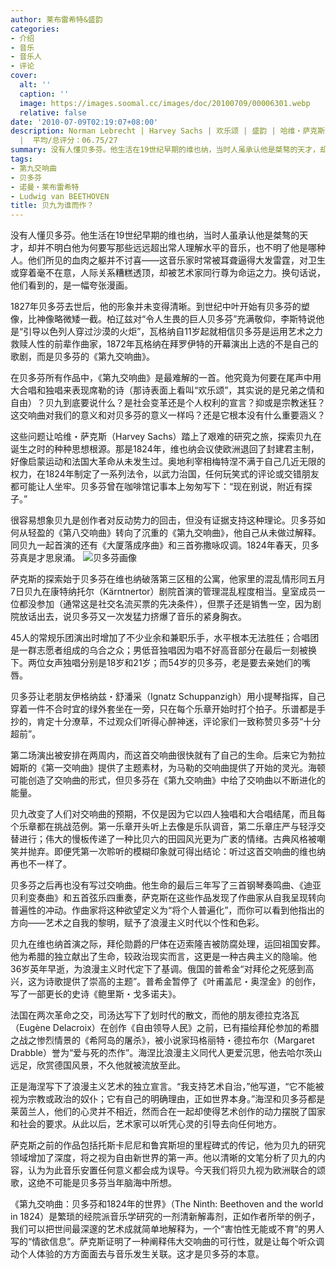 ```yaml
---
author: 莱布雷希特&盛韵
categories:
- 介绍
- 音乐
- 音乐人
- 评论
cover:
  alt: ''
  caption: ''
  image: https://images.soomal.cc/images/doc/20100709/00006301.webp
  relative: false
date: '2010-07-09T02:19:07+08:00'
description: Norman Lebrecht | Harvey Sachs | 欢乐颂 | 盛韵 | 哈维・萨克斯 | 源自：盛韵博客 | 版权：转载
  |  平均/总评分：06.75/27
summary: 没有人懂贝多芬。他生活在19世纪早期的维也纳，当时人虽承认他是桀骜的天才，却并不明白他为何要写那些远远超出常人理解水平的音乐，也不明了他是哪种人。他们所见的血肉之躯并不讨喜――这音乐家时常被耳聋逼得大发雷霆，对卫生或穿着毫不在意，人际关系糟糕透顶，却被艺术家同行尊为命运之力。换句话说，他们看到的，是一幅夸张漫画……
tags:
- 第九交响曲
- 贝多芬
- 诺曼・莱布雷希特
- Ludwig van BEETHOVEN
title: 贝九为谁而作？
---
```


没有人懂贝多芬。他生活在19世纪早期的维也纳，当时人虽承认他是桀骜的天才，却并不明白他为何要写那些远远超出常人理解水平的音乐，也不明了他是哪种人。他们所见的血肉之躯并不讨喜――这音乐家时常被耳聋逼得大发雷霆，对卫生或穿着毫不在意，人际关系糟糕透顶，却被艺术家同行尊为命运之力。换句话说，他们看到的，是一幅夸张漫画。

1827年贝多芬去世后，他的形象并未变得清晰。到世纪中叶开始有贝多芬的塑像，比神像略微矮一截。柏辽兹对“令人生畏的巨人贝多芬”充满敬仰，李斯特说他是“引导以色列人穿过沙漠的火炬”，瓦格纳自11岁起就相信贝多芬是运用艺术之力救赎人性的前辈作曲家，1872年瓦格纳在拜罗伊特的开幕演出上选的不是自己的歌剧，而是贝多芬的《第九交响曲》。

在贝多芬所有作品中，《第九交响曲》是最难解的一首。他究竟为何要在尾声中用大合唱和独唱来表现席勒的诗（那诗表面上看叫“欢乐颂”，其实说的是兄弟之情和自由）？贝九到底要说什么？是社会变革还是个人权利的宣言？抑或是宗教迷狂？这交响曲对我们的意义和对贝多芬的意义一样吗？还是它根本没有什么重要涵义？

这些问题让哈维・萨克斯（Harvey Sachs）踏上了艰难的研究之旅，探索贝九在诞生之时的种种思想根源。那是1824年，维也纳会议使欧洲退回了封建君主制，好像启蒙运动和法国大革命从未发生过。奥地利宰相梅特涅不满于自己几近无限的权力，在1824年制定了一系列法令，以武力治国，任何玩笑式的评论或交错朋友都可能让人坐牢。贝多芬曾在咖啡馆记事本上匆匆写下：“现在别说，附近有探子。”

很容易想象贝九是创作者对反动势力的回击，但没有证据支持这种理论。贝多芬如何从轻盈的《第八交响曲》转向了沉重的《第九交响曲》，他自己从未做过解释。同贝九一起首演的还有《大厦落成序曲》和三首弥撒咏叹调。1824年春天，贝多芬真是才思泉涌。
![贝多芬画像](https://images.soomal.cc/images/doc/20100709/00006301.webp)





萨克斯的探索始于贝多芬在维也纳破落第三区租的公寓，他家里的混乱情形同五月7日贝九在康特纳托尔（Kärntnertor）剧院首演的管理混乱程度相当。皇室成员一位都没参加（通常这是社交名流买票的先决条件），但票子还是销售一空，因为剧院放话出去，说贝多芬又一次发猛力挤爆了音乐的紧身胸衣。

45人的常规乐团演出时增加了不少业余和兼职乐手，水平根本无法胜任；合唱团是一群志愿者组成的乌合之众；男低音独唱因为唱不好高音部分在最后一刻被换下。两位女声独唱分别是18岁和21岁；而54岁的贝多芬，老是要去亲她们的嘴唇。

贝多芬让老朋友伊格纳兹・舒潘采（Ignatz Schuppanzigh）用小提琴指挥，自己穿着一件不合时宜的绿外套坐在一旁，只在每个乐章开始时打个拍子。乐谱都是手抄的，肯定十分潦草，不过观众们听得心醉神迷，评论家们一致称赞贝多芬“十分超前”。

第二场演出被安排在两周内，而这首交响曲很快就有了自己的生命。后来它为勃拉姆斯的《第一交响曲》提供了主题素材，为马勒的交响曲提供了开始的灵光。海顿可能创造了交响曲的形式，但贝多芬在《第九交响曲》中给了交响曲以不断进化的能量。

贝九改变了人们对交响曲的预期，不仅是因为它以四人独唱和大合唱结尾，而且每个乐章都在挑战范例。第一乐章开头听上去像是乐队调音，第二乐章庄严与轻浮交替进行；伟大的慢板传递了一种比贝六的田园风光更为广袤的情绪。古典风格被嘲笑并抛弃。即便凭第一次聆听的模糊印象就可得出结论：听过这首交响曲的维也纳再也不一样了。

贝多芬之后再也没有写过交响曲。他生命的最后三年写了三首钢琴奏鸣曲、《迪亚贝利变奏曲》和五首弦乐四重奏，萨克斯在这些作品发现了作曲家从自我呈现转向普遍性的冲动。作曲家将这种欲望定义为“将个人普遍化”，而你可以看到他指出的方向――艺术之自我的黎明，赋予了浪漫主义时代以个性和色彩。

贝九在维也纳首演之际，拜伦勋爵的尸体在迈索隆吉被防腐处理，运回祖国安葬。他为希腊的独立献出了生命，较政治现实而言，这更是一种古典主义的隐喻。他36岁英年早逝，为浪漫主义时代定下了基调。俄国的普希金“对拜伦之死感到高兴，这为诗歌提供了崇高的主题”。普希金暂停了《叶甫盖尼・奥涅金》的创作，写了一部更长的史诗《鲍里斯・戈多诺夫》。

法国在两次革命之交，司汤达写下了划时代的散文，而他的朋友德拉克洛瓦（Eugène Delacroix）在创作《自由领导人民》之前，已有描绘拜伦参加的希腊之战之惨烈情景的《希阿岛的屠杀》，被小说家玛格丽特・德拉布尔（Margaret Drabble）誉为“爱与死的杰作”。海涅比浪漫主义同代人更爱沉思，他去哈尔茨山远足，欣赏德国风景，不久他就被流放至此。

正是海涅写下了浪漫主义艺术的独立宣言。“我支持艺术自治，”他写道，“它不能被视为宗教或政治的奴仆；它有自己的明确理由，正如世界本身。”海涅和贝多芬都是莱茵兰人，他们的心灵并不相近，然而合在一起却使得艺术创作的动力摆脱了国家和社会的要求。从此以后，艺术家可以听凭心灵的引导去向任何地方。

萨克斯之前的作品包括托斯卡尼尼和鲁宾斯坦的里程碑式的传记，他为贝九的研究领域增加了深度，将之视为自由新世界的第一声。他以清晰的文笔分析了贝九的内容，认为为此音乐安置任何意义都会成为误导。今天我们将贝九视为欧洲联合的颂歌，这绝不可能是贝多芬当年脑海中所想。

《第九交响曲：贝多芬和1824年的世界》（The Ninth: Beethoven and the world in 1824）是繁琐的经院派音乐学研究的一剂清新解毒剂，正如作者所举的例子，我们可以把世间最深邃的艺术成就简单地解释为，一个“害怕性无能或不育”的男人写的“情欲信息”。萨克斯证明了一种阐释伟大交响曲的可行性，就是让每个听众调动个人体验的方方面面去与音乐发生关联。这才是贝多芬的本意。